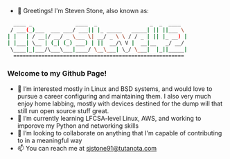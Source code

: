 - 👋 Greetings! I'm Steven Stone, also known as:  
```bash
  ____ _              ____  _                 _  _  ____  
 / ___(_)___  ___ ___/ ___|| |_ _____   _____| || ||___ \  
| |   | / __|/ __/ _ \___ \| __/ _ \ \ / / _ | || |_ __) |  
| |___| \__ | (_| (_) ___) | ||  __/\ V |  __|__   _/ __/  
 \____|_|___/\___\___|____/ \__\___| \_/ \___|  |_||_____|
  =======================================================
```
### Welcome to my Github Page!


- 👀 I’m interested mostly in Linux and BSD systems, and would love to pursue a career configuring and maintaining them. I also very much enjoy home labbing, mostly with devices destined for the dump will that still run open source stuff great.
- 🌱 I’m currently learning LFCSA-level Linux, AWS, and working to imporove my Python and networking skills
- 💞️ I’m looking to collaborate on anything that I'm capable of contributing to in a meaningful way
- 📫 You can reach me at sjstone91@tutanota.com

